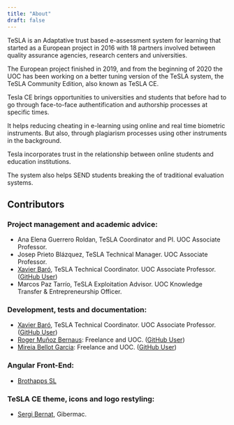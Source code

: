 ```yaml
---
title: "About"
draft: false
---
```


TeSLA is an Adaptative trust based e-assessment system for learning that started as a European 
project in 2016 with 18 partners involved between quality assurance agencies, research centers and universities.

The European project finished in 2019, and from the beginning of 2020 the UOC has been working 
on a better tuning version of the TeSLA system, the TeSLA Community Edition, also known as TeSLA CE.

Tesla CE brings opportunities to universities and students that before had to go through 
face-to-face authentification and authorship processes at specific times.

It helps reducing cheating in e-learning using online and real time biometric instruments. 
But also, through plagiarism processes using other instruments in the background.

Tesla incorporates trust in the relationship between online students and education institutions.

The system also helps SEND students breaking the of traditional evaluation systems.

## Contributors

### Project management and academic advice:

* Ana Elena Guerrero Roldan, TeSLA Coordinator and PI. UOC Associate Professor. 
* Josep Prieto Blázquez, TeSLA Technical Manager. UOC Associate Professor. 
* [Xavier Baró](https://aiwell.uoc.edu/~xbaro/), TeSLA Technical Coordinator. UOC Associate Professor. ([GitHub User](https://github.com/xbaro))
* Marcos Paz Tarrío, TeSLA Exploitation Advisor. UOC Knowledge Transfer & Entrepreneurship Officer.

### Development, tests and documentation:

* [Xavier Baró](https://aiwell.uoc.edu/~xbaro/), TeSLA Technical Coordinator. UOC Associate Professor. ([GitHub User](https://github.com/xbaro))
* [Roger Muñoz Bernaus](mailto:roger@rcod.net): Freelance and UOC. ([GitHub User](https://github.com/rogergithub3))
* [Mireia Bellot Garcia](mailto:mbellotg@gmail.com): Freelance and UOC. ([GitHub User](https://github.com/mireiki))

### Angular Front-End:

* [Brothapps SL](mailto:central@brothapps.com)

### TeSLA CE theme, icons and logo restyling:

* [Sergi Bernat](mailto:gibermac@gmail.com), Gibermac.


